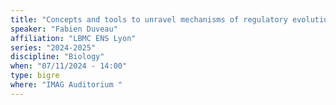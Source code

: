 ```yaml
---
title: "Concepts and tools to unravel mechanisms of regulatory evolution in dynamic environments"
speaker: "Fabien Duveau"
affiliation: "LBMC ENS Lyon"
series: "2024-2025"
discipline: "Biology"
when: "07/11/2024 - 14:00"
type: bigre
where: "IMAG Auditorium "
---
```

